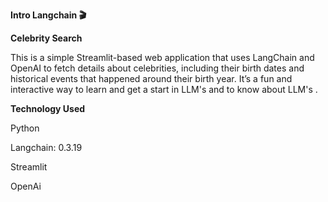 **Intro Langchain  🎬**

**Celebrity Search**

This is a simple Streamlit-based web application that uses LangChain and OpenAI to fetch details about celebrities, including their birth dates and historical events that happened around their birth year. It’s a fun and interactive way to learn and get a start in LLM's and to know about LLM's .

**Technology Used** 

Python 

Langchain: 0.3.19

Streamlit 

OpenAi



